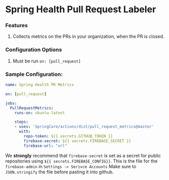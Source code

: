 # Spring Health Pull Request Labeler

### Features
1. Collects metrics on the PRs in your organization, when the PR is closed.

### Configuration Options
1. Must be run `on: [pull_request]`

### Sample Configuration:
```yml
name: Spring Health PR Metrics

on: [pull_request]

jobs:
  PullRequestMetrics:
    runs-on: ubuntu-latest

    steps:
    - uses: 'SpringCare/actions/dist/pull_request_metrics@master'
      with:
        repo-token: ${{ secrets.GITHUB_TOKEN }}
        firebase-secret: ${{ secrets.FIREBASE_SECRET }}
        firebase-url: "url"
```

We **strongly** recommend that `firebase-secret` is set as a secret for public repositories using `${{ secrets.FIREBASE_CONFIG}}`.  This is the file for the `firebase-admin` in `Settings -> Serivce Accounts`  Make sure to `JSON.stringify` the file before pasting it into github.